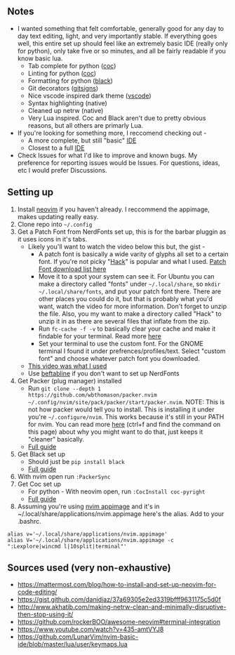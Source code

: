 ## Notes

* I wanted something that felt comfortable, generally good for any day to day text editing, light, and very importantly stable. If everything goes well, this entire set up should feel like an extremely basic IDE (really only for python), only take five or so minutes, and all be fairly readable if you know basic lua.
   * Tab complete for python ([coc](https://github.com/neoclide/coc.nvim))
   * Linting for python ([coc](https://github.com/neoclide/coc.nvim))
   * Formatting for python ([black](https://github.com/psf/black))
   * Git decorators ([gitsigns](https://github.com/lewis6991/gitsigns.nvim))
   * Nice vscode inspired dark theme ([vscode](https://github.com/Mofiqul/vscode.nvim))
   * Syntax highlighting (native)
   * Cleaned up netrw (native)
   * Very Lua inspired. Coc and Black aren't due to pretty obvious reasons, but all others are primarly Lua.
 * If you're looking for something more, I reccomend checking out -
    * A more complete, but still "basic" [IDE](https://github.com/LunarVim/nvim-basic-ide)
    * Closest to a full [IDE](https://github.com/LunarVim/LunarVim)
* Check Issues for what I'd like to improve and known bugs. My preference for reporting issues would be Issues. For questions, ideas, etc I would prefer Discussions.


## Setting up

1. Install [neovim](https://github.com/neovim/neovim/releases) if you haven't already. I reccommend the appimage, makes updating really easy.
2. Clone repo into ```~/.config```
3. Get a Patch Font from NerdFonts set up, this is for the barbar pluggin as it uses icons in it's tabs.
    * Likely you'll want to watch the video below this but, the gist -
      * A patch font is basically a wide varity of glyphs all set to a certain font. If you're not picky "[Hack](https://github.com/ryanoasis/nerd-fonts/tree/master/patched-fonts/Hack#linux)" is popular and what I used. [Patch Font download list here](https://github.com/ryanoasis/nerd-fonts#patched-fonts)
      * Move it to a spot your system can see it. For Ubuntu you can make a directory called "fonts" under ```~/.local/share```, so ```mkdir ~/.local/share/fonts```, and put your patch font there. There are other places you could do it, but that is probably what you'd want, watch the video for more information. Don't forget to unzip the file. Also, you my want to make a directory called "Hack" to unzip it in as there are several files that inflate from the zip.
      * Run ```fc-cache -f -v``` to basically clear your cache and make it findable for your terminal. Read more [here](https://github.com/ryanoasis/nerd-fonts/tree/master/patched-fonts/Hack#linux)
      * Set your terminal to use the custom font. For the GNOME terminal I found it under prefrences/profiles/text. Select "custom font" and choose whatever patch font you downloaded.
    * [This video was what I used](https://www.youtube.com/watch?v=435-amtVYJ8)
    * Use [beftabline](https://github.com/ap/vim-buftabline) if you don't want to set up NerdFonts
4. Get Packer (plug manager) installed
    * Run ```git clone --depth 1 https://github.com/wbthomason/packer.nvim ~/.config/nvim/site/pack/packer/start/packer.nvim```. NOTE: This is not how packer would tell you to install. This is installing it under you're ```~/.configure/nvim```. This works because it's still in your PATH for nvim. You can read more [here](https://mattermost.com/blog/turning-neovim-into-a-full-fledged-code-editor-with-lua/) (ctrl+f and find the command on this page) about why you might want to do that, just keeps it "cleaner" basically.
    * [Full guide](https://github.com/wbthomason/packer.nvim)
5. Get Black set up
    * Should just be ```pip install black```
    * [Full guide](https://black.readthedocs.io/en/stable/getting_started.html)
6. With nvim open run  ```:PackerSync```
7. Get Coc set up
    * For python - With neovim open, run ```:CocInstall coc-pyright```
    * [Full guide](https://github.com/fannheyward/coc-pyright)
8. Assuming you're using [nvim appimage](https://github.com/neovim/neovim/releases) and it's in ~/.local/share/applications/nvim.appimage here's the alias. Add to your .bashrc.
```
alias v='~/.local/share/applications/nvim.appimage'
alias V='~/.local/share/applications/nvim.appimage -c ":Lexplore|wincmd l|10split|terminal"'
```


## Sources used (very non-exhaustive)
* https://mattermost.com/blog/how-to-install-and-set-up-neovim-for-code-editing/
* https://gist.github.com/danidiaz/37a69305e2ed3319bfff9631175c5d0f
* http://www.akhatib.com/making-netrw-clean-and-minimally-disruptive-then-stop-using-it/
* https://github.com/rockerBOO/awesome-neovim#terminal-integration
* https://www.youtube.com/watch?v=435-amtVYJ8
* https://github.com/LunarVim/nvim-basic-ide/blob/master/lua/user/keymaps.lua

